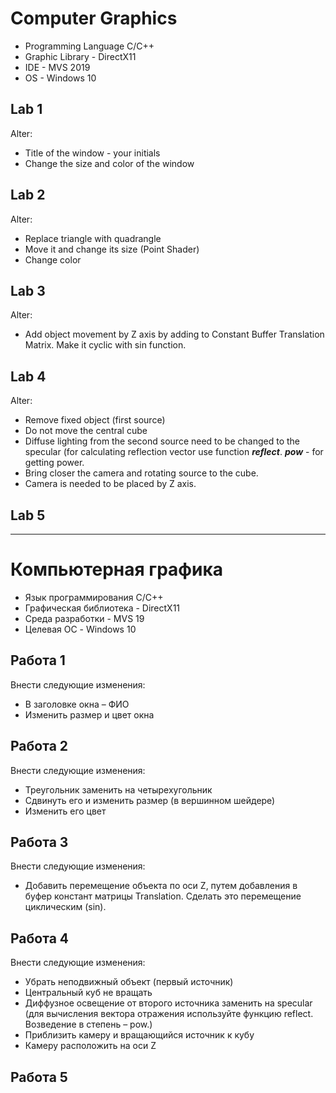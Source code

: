 # Computer Graphics

- Programming Language C/C++
- Graphic Library - DirectX11
- IDE - MVS 2019
- OS - Windows 10

## Lab 1

Alter: 
 - Title of the window - your initials
 - Change the size and color of the window 
 
 ## Lab 2
 
Alter: 
 - Replace triangle with quadrangle
 - Move it and change its size (Point Shader)
 - Change color
 
## Lab 3
 
Alter: 
 - Add object movement by Z axis by adding to Constant Buffer Translation Matrix. Make it cyclic with sin function.
  
## Lab 4
  
Alter: 
   - Remove fixed object (first source)
   - Do not move the central cube
   - Diffuse lighting from the second source need to be changed to the specular (for calculating reflection vector use function ***reflect***. ***pow*** - for getting power.
   - Bring closer the camera and rotating source to the cube.
   - Camera is needed to be placed by Z axis. 
   
## Lab 5
   
   ----------
   
# Компьютерная графика 

- Язык программирования С/С++
- Графическая библиотека - DirectX11
- Среда разработки - MVS 19
- Целевая ОС - Windows 10

## Работа 1
   
   Внести следующие изменения: 
   
   - В заголовке окна – ФИО
   - Изменить размер и цвет окна
   
## Работа 2
   
   Внести следующие изменения: 
   
   - Треугольник заменить на четырехугольник
   - Сдвинуть его и изменить размер (в вершинном шейдере)
   - Изменить его цвет
   
 ## Работа 3
   
   Внести следующие изменения: 
   
   - Добавить перемещение объекта по оси Z, путем добавления в буфер констант матрицы Translation. Сделать это перемещение циклическим (sin).
   
## Работа 4
   
   Внести следующие изменения: 
      
   - Убрать неподвижный объект (первый источник)
   - Центральный куб не вращать
   - Диффузное освещение от второго источника заменить на specular (для вычисления вектора отражения используйте функцию reflect. Возведение в степень – pow.)
   - Приблизить камеру и вращающийся источник к кубу
   - Камеру расположить на оси Z
  
## Работа 5
   
   
   
   
   
